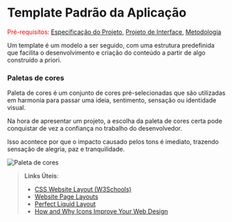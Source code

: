 # Template Padrão da Aplicação

<span style="color:red">Pré-requisitos: <a href="2-Especificação do Projeto.md"> Especificação do Projeto</a></span>, <a href="3-Projeto de Interface.md"> Projeto de Interface</a>, <a href="4-Metodologia.md"> Metodologia</a>

Um template é um modelo a ser seguido, com uma estrutura predefinida que facilita o desenvolvimento e criação do conteúdo a partir de algo construído a priori.

### Paletas de cores

Paleta de cores é um conjunto de cores pré-selecionadas que são utilizadas em harmonia para passar uma ideia, sentimento, sensação ou identidade visual.

Na hora de apresentar um projeto, a escolha da paleta de cores certa pode conquistar de vez a confiança no trabalho do desenvolvedor. 

Isso acontece por que o impacto causado pelos tons é imediato, trazendo sensação de alegria, paz e tranquilidade.

![Paleta de cores](https://user-images.githubusercontent.com/81194817/143972946-242752e7-7fc9-4625-b975-7ffa99e57339.png)

> **Links Úteis**:
>
> - [CSS Website Layout (W3Schools)](https://www.w3schools.com/css/css_website_layout.asp)
> - [Website Page Layouts](http://www.cellbiol.com/bioinformatics_web_development/chapter-3-your-first-web-page-learning-html-and-css/website-page-layouts/)
> - [Perfect Liquid Layout](https://matthewjamestaylor.com/perfect-liquid-layouts)
> - [How and Why Icons Improve Your Web Design](https://usabilla.com/blog/how-and-why-icons-improve-you-web-design/)
